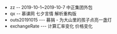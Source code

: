 + zz -- 2019-10-1~2019-10-7  中正集团外包
+ qx -- 慕课网 七夕言情  解析重构版
+ outs20191015 --- 募捐 - 为大山里的孩子点亮一盏灯
+ exchangeRate --- 计算汇率变化 价格变化